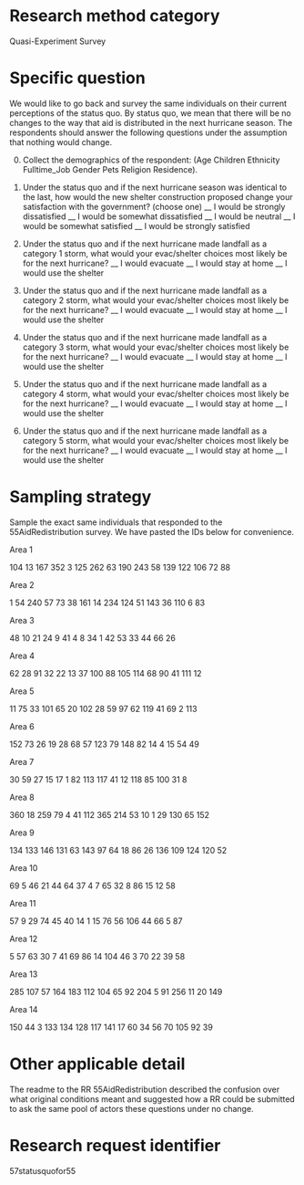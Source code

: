 ﻿# Research method category #
Quasi-Experiment Survey


# Specific question #
We would like to go back and survey the same individuals on their current perceptions of the status quo. By status quo, we mean that there will be no changes to the way that aid is distributed in the next hurricane season. The respondents should answer the following questions under the assumption that nothing would change.


0. Collect the demographics of the respondent: (Age Children Ethnicity Fulltime_Job Gender Pets Religion Residence).


1. Under the status quo and if the next hurricane season was identical to the last, how would the new shelter construction proposed change your satisfaction with the government? (choose one)
__ I would be strongly dissatisfied
__ I would be somewhat dissatisfied
__ I would be neutral
__ I would be somewhat satisfied
__ I would be strongly satisfied


2. Under the status quo and if the next hurricane made landfall as a category 1 storm, what would your evac/shelter choices most likely be for the next hurricane?
__ I would evacuate
__ I would stay at home
__ I would use the shelter


3. Under the status quo and if the next hurricane made landfall as a category 2 storm, what would your evac/shelter choices most likely be for the next hurricane?
__ I would evacuate
__ I would stay at home
__ I would use the shelter


4. Under the status quo and if the next hurricane made landfall as a category 3 storm, what would your evac/shelter choices most likely be for the next hurricane?
__ I would evacuate
__ I would stay at home
__ I would use the shelter


5. Under the status quo and if the next hurricane made landfall as a category 4 storm, what would your evac/shelter choices most likely be for the next hurricane?
__ I would evacuate
__ I would stay at home
__ I would use the shelter


6. Under the status quo and if the next hurricane made landfall as a category 5 storm, what would your evac/shelter choices most likely be for the next hurricane?
__ I would evacuate
__ I would stay at home
__ I would use the shelter






# Sampling strategy #
Sample the exact same individuals that responded to the 55AidRedistribution survey. We have pasted the IDs below for convenience.


Area 1


104
	13
	167
	352
	3
	125
	262
	63
	190
	243
	58
	139
	122
	106
	72
	88
	

Area 2


1
	54
	240
	57
	73
	38
	161
	14
	234
	124
	51
	143
	36
	110
	6
	83
	

Area 3


48
	10
	21
	24
	9
	41
	4
	8
	34
	1
	42
	53
	33
	44
	66
	26
	

Area 4


62
	28
	91
	32
	22
	13
	37
	100
	88
	105
	114
	68
	90
	41
	111
	12
	

Area 5


11
	75
	33
	101
	65
	20
	102
	28
	59
	97
	62
	119
	41
	69
	2
	113
	

Area 6


152
	73
	26
	19
	28
	68
	57
	123
	79
	148
	82
	14
	4
	15
	54
	49
	

Area 7


30
	59
	27
	15
	17
	1
	82
	113
	117
	41
	12
	118
	85
	100
	31
	8
	

Area 8


360
	18
	259
	79
	4
	41
	112
	365
	214
	53
	10
	1
	29
	130
	65
	152
	

Area 9


134
	133
	146
	131
	63
	143
	97
	64
	18
	86
	26
	136
	109
	124
	120
	52
	

Area 10


69
	5
	46
	21
	44
	64
	37
	4
	7
	65
	32
	8
	86
	15
	12
	58
	

Area 11


57
	9
	29
	74
	45
	40
	14
	1
	15
	76
	56
	106
	44
	66
	5
	87
	

Area 12


5
	57
	63
	30
	7
	41
	69
	86
	14
	104
	46
	3
	70
	22
	39
	58
	

Area 13


285
	107
	57
	164
	183
	112
	104
	65
	92
	204
	5
	91
	256
	11
	20
	149
	

Area 14


150
	44
	3
	133
	134
	128
	117
	141
	17
	60
	34
	56
	70
	105
	92
	39
	

# Other applicable detail #
The readme to the RR 55AidRedistribution described the confusion over what original conditions meant and suggested how a RR could be submitted to ask the same pool of actors these questions under no change.


# Research request identifier #
57statusquofor55